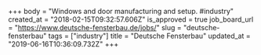 +++
body = "Windows and door manufacturing and setup. #industry"
created_at = "2018-02-15T09:32:57.606Z"
is_approved = true
job_board_url = "https://www.deutsche-fensterbau.de/jobs/"
slug = "deutsche-fensterbau"
tags = ["industry"]
title = "Deutsche Fensterbau"
updated_at = "2019-06-16T10:36:09.732Z"
+++

